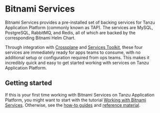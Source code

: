 # Bitnami Services

Bitnami Services provides a pre-installed set of backing services for Tanzu Application Platform (commonly known as TAP).
The services are MySQL, PostgreSQL, RabbitMQ, and Redis, all of which are backed by the
corresponding Bitnami Helm Chart.

Through integration with [Crossplane](../crossplane/about.hbs.md) and
[Services Toolkit](../services-toolkit/about.hbs.md), these four services are immediately ready
for apps teams to consume, with no additional setup or configuration required from ops teams.
This makes it incredibly quick and easy to get started working with services on Tanzu Application Platform.

## <a id="getting-started"></a> Getting started

If this is your first time working with Bitnami Services on Tanzu Application Platform,
you might want to start with the tutorial
[Working with Bitnami Services](tutorials/working-with-bitnami-services.hbs.md).
Otherwise, see the [how-to guides](how-to-guides/index.hbs.md) and [reference material](reference/index.hbs.md).
